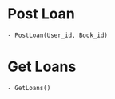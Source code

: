 # Post Loan

<!-- On peut faire un réservation de livre -->

    - PostLoan(User_id, Book_id)

# Get Loans

<!-- On affiche les réservations en cours -->

    - GetLoans()
